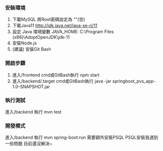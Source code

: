 ### 安裝環境

1. 下載MySQL 將Root密碼設定為 ""(空)
2. 下載Java11 http://jdk.java.net/java-se-ri/11 
3. 設定 Java 環境變數 JAVA_HOME: C:\Program Files (x86)\AdoptOpenJDK\jdk-11
4. 安裝Node.js 
5. (建議) 安裝Git Bash

### 開啟步驟

1. 進入/frontend cmd或GitBash執行 npm start
2. 進入/backend/.target cmd或GitBash執行 java -jar springboot_pvs_app-1.0-SNAPSHOT.jar

### 執行測試 
 進入/backend 執行 mvn test

### 開發模式
 進入/backend 執行 mvn spring-boot:run 需要額外安裝PSQL
 PSQL安裝我遇到一些問題 目前還沒解決~